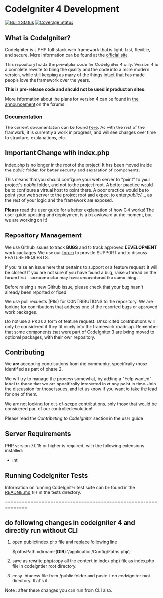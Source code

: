 # CodeIgniter 4 Development

[![Build Status](https://travis-ci.org/bcit-ci/CodeIgniter4.svg?branch=develop)](https://travis-ci.org/bcit-ci/CodeIgniter4)
[![Coverage Status](https://coveralls.io/repos/github/bcit-ci/CodeIgniter4/badge.svg?branch=develop)](https://coveralls.io/github/bcit-ci/CodeIgniter4?branch=develop)
<br>

## What is CodeIgniter?
CodeIgniter is a PHP full-stack web framework that is light, fast, flexible, and secure. 
More information can be found at the [official site](http://codeigniter.com).

This repository holds the pre-alpha code for CodeIgniter 4 only. 
Version 4 is a complete rewrite to bring the quality and the code into a more modern version, 
while still keeping as many of the things intact that has made people love the framework over the years. 

**This is pre-release code and should not be used in production sites.**

More information about the plans for version 4 can be found in [the announcement](http://forum.codeigniter.com/thread-62615.html) on the forums.

### Documentation

The current documentation can be found [here](https://bcit-ci.github.io/CodeIgniter4/). As with the rest of the framwork, it is currently a work in progress, and will see changes over time to structure, explanations, etc.

## Important Change with index.php

index.php is no longer in the root of the project! It has been moved inside the *public* folder,
for better security and separation of components.

This means that you should configure your web server to "point" to your project's *public* folder, and
not to the project root. A better practice would be to configure a virtual host to point there. A poor practice would be to point your web server to the project root and expect to enter *public/...*, as the rest of your logic and the
framework are exposed.

**Please** read the user guide for a better explanation of how CI4 works!
The user guide updating and deployment is a bit awkward at the moment, but we are working on it!

## Repository Management
We use Github issues to track **BUGS** and to track approved **DEVELOPMENT** work packages.
We use our [forum](http://forum.codeigniter.com) to provide SUPPORT and to discuss
FEATURE REQUESTS.

If you raise an issue here that pertains to support or a feature request, it will
be closed! If you are not sure if you have found a bug, raise a thread on the forum first -
someone else may have encountered the same thing.

Before raising a new Github issue, please check that your bug hasn't already
been reported or fixed. 

We use pull requests (PRs) for CONTRIBUTIONS to the repository.
We are looking for contributions that address one of the reported bugs or
approved work packages.

Do not use a PR as a form of feature request.
Unsolicited contributions will only be considered if they fit nicely
into the framework roadmap.
Remember that some components that were part of CodeIgniter 3 are being moved
to optional packages, with their own repository.

## Contributing
We **are** accepting contributions from the community, specifically those identified as part of phase 2.

We will try to manage the process somewhat, by adding a "Help wanted" label to those that we are 
specifically interested in at any point in time. Join the discussion for those issues, and let us know 
if you want to take the lead for one of them.

We are not looking for out-of-scope contributions, only those that would be considered part of our controlled evolution!

Please read the *Contributing to CodeIgniter* section in the user guide

## Server Requirements
PHP version 7.0.15 or higher is required, with the following extensions installed: 

- intl


## Running CodeIgniter Tests
Information on running CodeIgniter test suite can be found in the [README.md](tests/README.md) file in the tests directory.

==============================================================

## do following changes in codeigniter 4 and directly run without CLI
1) open public/index.php file and replace following line

    $pathsPath =dirname(__DIR__).'/application/Config/Paths.php';
    
2) save as rewrite.php(copy all the content in index.php) file as index.php file in codeigntier root directory.
3) copy .htacess file from /public folder and paste it on codeigniter root directory. that's it.

Note : after these changes you can run from CLI also.
